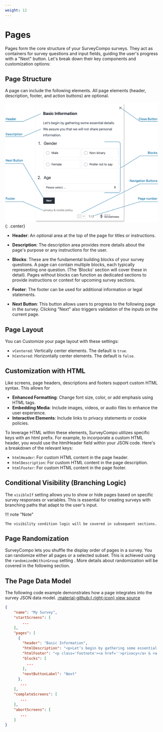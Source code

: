 ```yaml
---
weight: 12
---
```



# Pages

Pages form the core structure of your SurveyCompo surveys. They act as containers for survey questions and input fields, guiding the user's progress with a "Next" button.  Let's break down their key components and customization options:


## Page Structure

A page can include the following elements. All page elements (header, description, footer, and action buttons) are optional.

![page-anatomy](assets/images/anatomy-page.png){: .center}

- **Header**: An optional area at the top of the page for titles or instructions.

- **Description**: The description area provides more details about the page's purpose or any instructions for the user.

- **Blocks**: These are the fundamental building blocks of your survey questions. A page can contain multiple blocks, each typically representing one question. (The 'Blocks' section will cover these in detail). Pages without blocks can function as dedicated sections to provide instructions or context for upcoming survey sections.

- **Footer**: The footer can be used for additional information or legal statements.

- **Next Button**:  This button allows users to progress to the following page in the survey. Clicking "Next" also triggers validation of the inputs on the current page.


## Page Layout

You can Customize your page layout with these settings:

- `vCentered`: Vertically center elements. The default is `true`.
- `hCentered`: Horizontally center elements. The default is `false`.

## Customization with HTML


Like screens, page headers, descriptions and footers support custom HTML syntax. This allows for

- **Enhanced Formatting**: Change font size, color, or add emphasis using HTML tags.
- **Embedding Media**: Include images, videos, or audio files to enhance the user experience.
- **Interactive Elements**: Include links to privacy statements or cookie policies.

To leverage HTML within these elements, SurveyCompo utilizes specific keys with an html prefix.  For example, to incorporate a custom HTML header, you would use the htmlHeader field within your JSON code. Here's a breakdown of the relevant keys:

- `htmlHeader`: For custom HTML content in the page header.
- `htmlDescription`: For custom HTML content in the page description.
- `htmlFooter`: For custom HTML content in the page footer.

## Conditional Visibility (Branching Logic)

The `visibleIf` setting allows you to show or hide pages based on specific survey responses or variables. This is essential for creating surveys with branching paths that adapt to the user's input.

!!! note "Note"

    The visibility condition logic will be covered in subsequent sections.


## Page Randomization

SurveyCompo lets you shuffle the display order of pages in a survey. You can randomize either all pages or a selected subset.
This is achieved using the `randomizedWithinGroup` setting  . More details about randomization will be covered in the following section.

## The Page Data Model

The following code example demonstrates how a page integrates into the survey JSON data model. [:material-github:{.right-icon} view source](https://github.com/SurveyCompo/examples/blob/main/examples/anatomy/source.json)


```json linenums="1" hl_lines="7-15"
{
    "name": "My Survey",
    "startScreens": [
        ...
    ],
    "pages": [
      {
        "header": "Basic Information",
        "htmlDescription": "<p>Let’s begin by gathering some essential details. <br />We assure you that we will not share personal information.</p>",
        "htmlFooter": "<p class='footnote'><a href=''>privacy</a> & <a href=''>cookie policy<a></p>",
        "blocks": [
          ...
        ],
        "nextButtonLabel": "Next"
      },
       ...
    ],
    "completeScreens": [
       ...
    ],
    "abortScreens": [
       ...
    ]
}
```